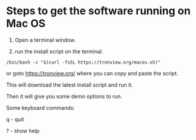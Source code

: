 
# Steps to get the software running on Mac OS

1) Open a terminal window.

2) run the install script on the terminal.

`/bin/bash -c "$(curl -fsSL https://tronview.org/macos.sh)"`

or goto https://tronview.org/ where you can copy and paste the script.

This will download the latest install script and run it.

Then it will give you some demo options to run.

Some keyboard commands:

q - quit

? - show help

